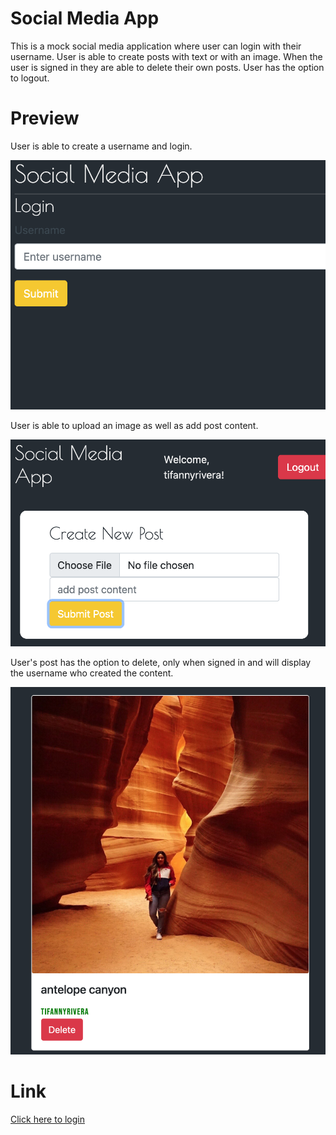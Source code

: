 # Social Media App

This is a mock social media application where user can login with their username. User is able to create posts with text or with an image. When the user is signed in they are able to delete their own posts. User has the option to logout.

# Preview 
User is able to create a username and login.

![Socia Media App Screenshot](./public/img/login.png)

User is able to upload an image as well as add post content.

![Socia Media App Screenshot](./public/img/newpost.png)

User's post has the option to delete, only when signed in and will display the username who created the content.

![Socia Media App Screenshot](./public/img/content.png)

# Link
[Click here to login](https://tr-socialmediaapp.herokuapp.com/)